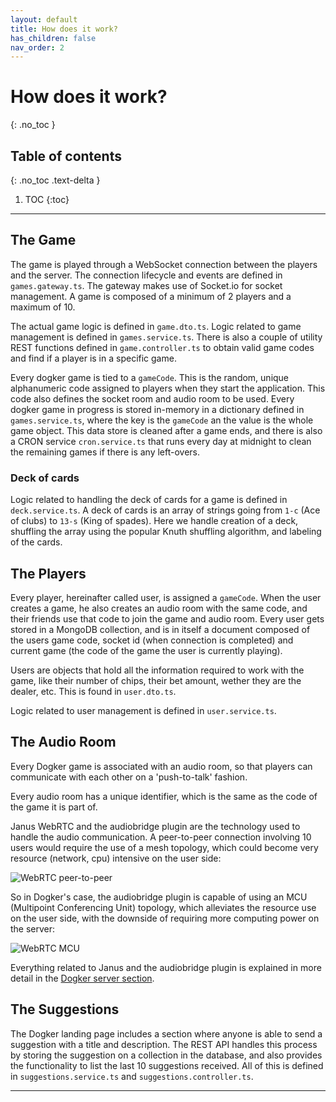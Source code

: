 ```yaml
---
layout: default
title: How does it work?
has_children: false
nav_order: 2 
---
```


# How does it work?
{: .no_toc } 

## Table of contents
{: .no_toc .text-delta }

1. TOC
{:toc}

---

## The Game

The game is played through a WebSocket connection between the players and the server. The connection lifecycle and events are defined in `games.gateway.ts`. The gateway makes use of Socket.io for socket management. A game is composed of a minimum of 2 players and a maximum of 10.

The actual game logic is defined in `game.dto.ts`. Logic related to game management is defined in `games.service.ts`. There is also a couple of utility REST functions defined in `game.controller.ts` to obtain valid game codes and find if a player is in a specific game.

Every dogker game is tied to a `gameCode`. This is the random, unique alphanumeric code assigned to players when they start the application. This code also defines the socket room and audio room to be used. Every dogker game in progress is stored in-memory in a dictionary defined in `games.service.ts`, where the key is the `gameCode` an the value is the whole game object. This data store is cleaned after a game ends, and there is also a CRON service `cron.service.ts` that runs every day at midnight to clean the remaining games if there is any left-overs.

### Deck of cards

Logic related to handling the deck of cards for a game is defined in `deck.service.ts`. A deck of cards is an array of strings going from `1-c` (Ace of clubs) to `13-s` (King of spades). Here we handle creation of a deck, shuffling the array using the popular Knuth shuffling algorithm, and labeling of the cards.  

## The Players

Every player, hereinafter called user, is assigned a `gameCode`. When the user creates a game, he also creates an audio room with the same code, and their friends use that code to join the game and audio room. Every user gets stored in a MongoDB collection, and is in itself a document composed of the users game code, socket id (when connection is completed) and current game (the code of the game the user is currently playing).

Users are objects that hold all the information required to work with the game, like their number of chips, their bet amount, wether they are the dealer, etc. This is found in `user.dto.ts`.

Logic related to user management is defined in `user.service.ts`.

## The Audio Room

Every Dogker game is associated with an audio room, so that players can communicate with each other on a 'push-to-talk' fashion.

Every audio room has a unique identifier, which is the same as the code of the game it is part of.

Janus WebRTC and the audiobridge plugin are the technology used to handle the audio communication.
A peer-to-peer connection involving 10 users would require the use of a mesh topology, which could become very resource (network, cpu) intensive on the user side: 

<img src="https://miro.medium.com/max/637/0*EgWw-gpXYh-cmXsW"
	alt="WebRTC peer-to-peer" />

So in Dogker's case, the audiobridge plugin is capable of using an MCU (Multipoint Conferencing Unit) topology, which alleviates the resource use on the user side, with the downside of requiring more computing power on the server:

<img src="https://miro.medium.com/max/700/0*0BoXN4UTFnAc3FAO"
	alt="WebRTC MCU" />

Everything related to Janus and the audiobridge plugin is explained in more detail in the [Dogker server section](server.html).

## The Suggestions 

The Dogker landing page includes a section where anyone is able to send a suggestion with a title and description. The REST API handles this process by storing the suggestion on a collection in the database, and also provides the functionality to list the last 10 suggestions received. All of this is defined in `suggestions.service.ts` and `suggestions.controller.ts`.

---
